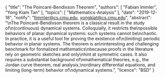 {
    "title": "The Poincaré-Bendixson Theorem",
    "authors": [
        "Fabian Immler",
        "Yong Kiam Tan"
    ],
    "topics": [
        "Mathematics-Analysis"
    ],
    "date": "2019-12-18",
    "notify": "fimmler@cs.cmu.edu, yongkiat@cs.cmu.edu",
    "abstract": "\nThe Poincaré-Bendixson theorem is a classical result in the study of\n(continuous) dynamical systems. Colloquially, it restricts the\npossible behaviors of planar dynamical systems: such systems cannot be\nchaotic. In practice, it is a useful tool for proving the existence of\n(limiting) periodic behavior in planar systems. The theorem is an\ninteresting and challenging benchmark for formalized mathematics\nbecause proofs in the literature rely on geometric sketches and only\nhint at symmetric cases. It also requires a substantial background of\nmathematical theories, e.g., the Jordan curve theorem, real analysis,\nordinary differential equations, and limiting (long-term) behavior of\ndynamical systems.",
    "licence": "BSD"
}